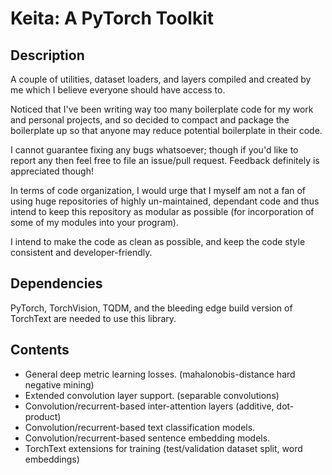 # Keita: A PyTorch Toolkit

## Description

A couple of utilities, dataset loaders, and layers compiled and created by me which I believe everyone should have access to.

Noticed that I've been writing way too many boilerplate code for my work and personal projects, and so decided to compact and package the boilerplate up so that anyone may reduce potential boilerplate in their code.

I cannot guarantee fixing any bugs whatsoever; though if you'd like to report any then feel free to file an issue/pull request. Feedback definitely is appreciated though!

In terms of code organization, I would urge that I myself am not a fan of using huge repositories of highly un-maintained, dependant code and thus intend to keep this repository as modular as possible (for incorporation of some of my modules into your program).

I intend to make the code as clean as possible, and keep the code style consistent and developer-friendly.

## Dependencies

PyTorch, TorchVision, TQDM, and the bleeding edge build version of TorchText are needed to use this library.

## Contents

- General deep metric learning losses. (mahalonobis-distance hard negative mining)
- Extended convolution layer support. (separable convolutions)
- Convolution/recurrent-based inter-attention layers (additive, dot-product)
- Convolution/recurrent-based text classification models.
- Convolution/recurrent-based sentence embedding models.
- TorchText extensions for training (test/validation dataset split, word embeddings)